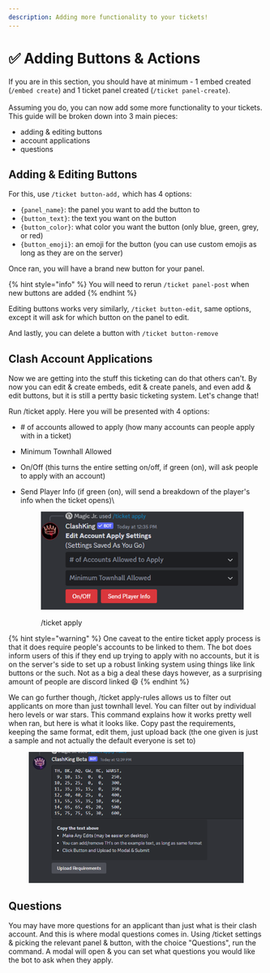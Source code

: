 ```yaml
---
description: Adding more functionality to your tickets!
---
```


# ✅ Adding Buttons & Actions

If you are in this section, you should have at minimum - 1 embed created (`/embed create`) and 1 ticket panel created (`/ticket panel-create`). \
\
Assuming you do, you can now add some more functionality to your tickets. This guide will be broken down into 3 main pieces:

* adding & editing buttons
* account applications
* questions

## Adding & Editing Buttons

For this, use `/ticket button-add,` which has 4 options:

* `{panel_name}`: the panel you want to add the button to
* `{button_text}`: the text you want on the button
* `{button_color}`: what color you want the button (only blue, green, grey, or red)
* `{button_emoji}`: an emoji for the button (you can use custom emojis as long as they are on the server)

Once ran, you will have a brand new button for your panel.&#x20;

{% hint style="info" %}
You will need to rerun `/ticket panel-post` when new buttons are added
{% endhint %}

Editing buttons works very similarly, `/ticket button-edit`, same options, except it will ask for which button on the panel to edit.

And lastly, you can delete a button with `/ticket button-remove`

## Clash Account Applications

Now we are getting into the stuff this ticketing can do that others can't. By now you can edit & create embeds, edit & create panels, and even add & edit buttons, but it is still a pertty basic ticketing system. Let's change that!

Run /ticket apply. Here you will be presented with 4 options:

* &#x20;\# of accounts allowed to apply (how many accounts can people apply with in a ticket)
* Minimum Townhall Allowed
* On/Off (this turns the entire setting on/off, if green (on), will ask people to apply with an account)
*   Send Player Info (if green (on), will send a breakdown of the player's info when the ticket opens)\


    <figure><img src="../.gitbook/assets/image (1) (1) (1).png" alt=""><figcaption><p>/ticket apply</p></figcaption></figure>

{% hint style="warning" %}
One caveat to the entire ticket apply process is that it does require people's accounts to be linked to them. The bot does inform users of this if they end up trying to apply with no accounts, but it is on the server's side to set up a robust linking system using things like link buttons or the such. Not as a big a deal these days however, as a surprising amount of people are discord linked :smile:&#x20;
{% endhint %}

We can go further though, /ticket apply-rules allows us to filter out applicants on more than just townhall level. You can filter out by individual hero levels or war stars. This command explains how it works pretty well when ran, but here is what it looks like. Copy past the requirements, keeping the same format, edit them, just upload back (the one given is just a sample and not actually the default everyone is set to)

<figure><img src="../.gitbook/assets/image (2) (1) (1).png" alt="" width="479"><figcaption></figcaption></figure>

## Questions

You may have more questions for an applicant than just what is their clash account. And this is where modal questions comes in. Using /ticket settings & picking the relevant panel & button, with the choice "Questions", run the command. A modal will open & you can set what questions you would like the bot to ask when they apply.&#x20;
